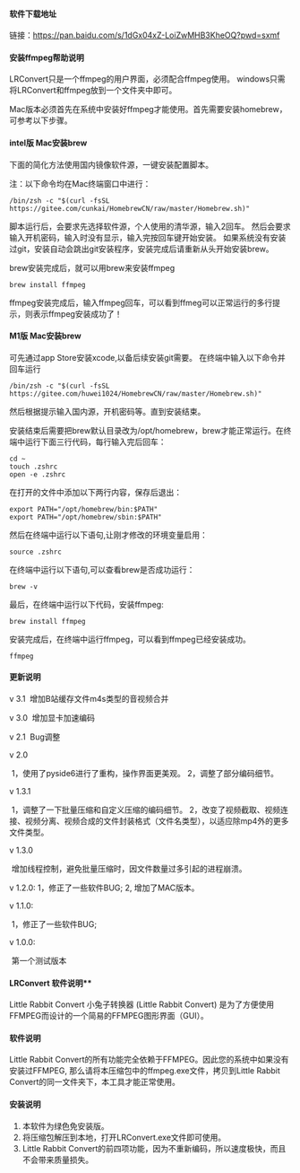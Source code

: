 #### 软件下载地址

链接：https://pan.baidu.com/s/1dGx04xZ-LoiZwMHB3KheOQ?pwd=sxmf

#### 安装ffmpeg帮助说明

LRConvert只是一个ffmpeg的用户界面，必须配合ffmpeg使用。
windows只需将LRConvert和ffmpeg放到一个文件夹中即可。

Mac版本必须首先在系统中安装好ffmpeg才能使用。首先需要安装homebrew，可参考以下步骤。

#### intel版 Mac安装brew

下面的简化方法使用国内镜像软件源，一键安装配置脚本。

注：以下命令均在Mac终端窗口中进行：

```
/bin/zsh -c "$(curl -fsSL https://gitee.com/cunkai/HomebrewCN/raw/master/Homebrew.sh)"
```

脚本运行后，会要求先选择软件源，个人使用的清华源，输入2回车。
然后会要求输入开机密码，输入时没有显示，输入完按回车键开始安装。
如果系统没有安装过git，安装自动会跳出git安装程序，安装完成后请重新从头开始安装brew。

brew安装完成后，就可以用brew来安装ffmpeg

```
brew install ffmpeg
```

ffmpeg安装完成后，输入ffmpeg回车，可以看到ffmeg可以正常运行的多行提示，则表示ffmpeg安装成功了！

#### M1版 Mac安装brew

可先通过app Store安装xcode,以备后续安装git需要。
在终端中输入以下命令并回车运行
```
/bin/zsh -c "$(curl -fsSL https://gitee.com/huwei1024/HomebrewCN/raw/master/Homebrew.sh)"
```
然后根据提示输入国内源，开机密码等。直到安装结束。

安装结束后需要把brew默认目录改为/opt/homebrew，brew才能正常运行。在终端中运行下面三行代码，每行输入完后回车：
```
cd ~
touch .zshrc
open -e .zshrc
```
在打开的文件中添加以下两行内容，保存后退出：
```
export PATH="/opt/homebrew/bin:$PATH"
export PATH="/opt/homebrew/sbin:$PATH"
```
然后在终端中运行以下语句,让刚才修改的环境变量启用：
```
source .zshrc
```
在终端中运行以下语句,可以查看brew是否成功运行：
```
brew -v
```
最后，在终端中运行以下代码，安装ffmpeg:
```
brew install ffmpeg
```
安装完成后，在终端中运行ffmpeg，可以看到ffmpeg已经安装成功。
```
ffmpeg
```

#### 更新说明

v 3.1
​     增加B站缓存文件m4s类型的音视频合并

v 3.0
​     增加显卡加速编码

v 2.1
​     Bug调整

v 2.0

​    1，使用了pyside6进行了重构，操作界面更美观。
​    2，调整了部分编码细节。

v 1.3.1

​    1，调整了一下批量压缩和自定义压缩的编码细节。
​    2，改变了视频截取、视频连接、视频分离、视频合成的文件封装格式（文件名类型），以适应除mp4外的更多文件类型。

v 1.3.0

​    增加线程控制，避免批量压缩时，因文件数量过多引起的进程崩溃。

v 1.2.0:
    1，修正了一些软件BUG;
    2, 增加了MAC版本。

v 1.1.0:

​    1，修正了一些软件BUG;

v 1.0.0:

​    第一个测试版本

#### LRConvert 软件说明**

Little Rabbit Convert 小兔子转换器 (Little Rabbit Convert) 是为了方便使用FFMPEG而设计的一个简易的FFMPEG图形界面（GUI）。

#### 软件说明

Little Rabbit Convert的所有功能完全依赖于FFMPEG。因此您的系统中如果没有安装过FFMPEG,
那么请将本压缩包中的ffmpeg.exe文件，拷贝到Little Rabbit Convert的同一文件夹下，本工具才能正常使用。

#### 安装说明

1. 本软件为绿色免安装版。
2. 将压缩包解压到本地，打开LRConvert.exe文件即可使用。
3. Little Rabbit Convert的前四项功能，因为不重新编码，所以速度极快，而且不会带来质量损失。
